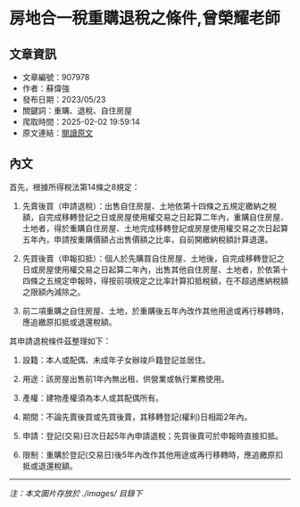 # 房地合一稅重購退稅之條件,曾榮耀老師

## 文章資訊
- 文章編號：907978
- 作者：蘇偉強
- 發布日期：2023/05/23
- 關鍵詞：重購、退稅、自住房屋
- 爬取時間：2025-02-02 19:59:14
- 原文連結：[閱讀原文](https://real-estate.get.com.tw/Columns/detail.aspx?no=907978)

## 內文
首先，根據所得稅法第14條之8規定：

1. 先賣後買（申請退稅）：出售自住房屋、土地依第十四條之五規定繳納之稅額，自完成移轉登記之日或房屋使用權交易之日起算二年內，重購自住房屋、土地者，得於重購自住房屋、土地完成移轉登記或房屋使用權交易之次日起算五年內，申請按重購價額占出售價額之比率，自前開繳納稅額計算退還。

2. 先買後賣（申報扣抵）：個人於先購買自住房屋、土地後，自完成移轉登記之日或房屋使用權交易之日起算二年內，出售其他自住房屋、土地者，於依第十四條之五規定申報時，得按前項規定之比率計算扣抵稅額，在不超過應納稅額之限額內減除之。

3. 前二項重購之自住房屋、土地，於重購後五年內改作其他用途或再行移轉時，應追繳原扣抵或退還稅額。

其申請退稅條件茲整理如下：

1. 設籍：本人或配偶、未成年子女辦竣戶籍登記並居住。

2. 用途：該房屋出售前1年內無出租、供營業或執行業務使用。

3. 產權：建物產權須為本人或其配偶所有。

4. 期間：不論先賣後買或先買後賣，其移轉登記(權利)日相距2年內。

5. 申請：登記(交易)日次日起5年內申請退稅；先買後賣可於申報時直接扣抵。

6. 限制：重購於登記(交易日)後5年內改作其他用途或再行移轉時，應追繳原扣抵或退還稅額。
---
*注：本文圖片存放於 ./images/ 目錄下*
